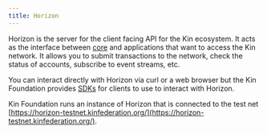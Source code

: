 ```yaml
---
title: Horizon
---
```


Horizon is the server for the client facing API for the Kin ecosystem.  It acts as the interface between [core](https://www.stellar.org/developers/learn/stellar-core) and applications that want to access the Kin network. It allows you to submit transactions to the network, check the status of accounts, subscribe to event streams, etc.

You can interact directly with Horizon via curl or a web browser but the Kin Foundation provides [SDKs](https://kin.org/developers) for clients to use to interact with Horizon.

Kin Foundation runs an instance of Horizon that is connected to the test net [https://horizon-testnet.kinfederation.org/](https://horizon-testnet.kinfederation.org/).
